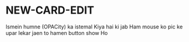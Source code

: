 # NEW-CARD-EDIT
Ismein humne (OPACity) ka istemal Kiya hai ki jab Ham mouse ko pic ke upar lekar jaen to hamen button show Ho
